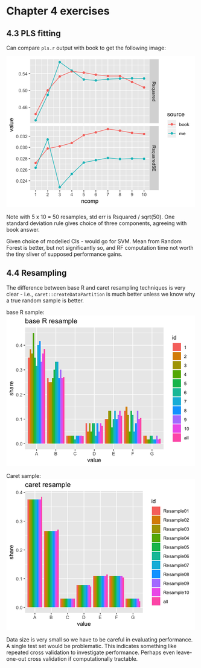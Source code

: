 # Chapter 4 exercises

## 4.3 PLS fitting

Can compare `pls.r` output with book to get the following image:

![pls](pls.png)

Note with 5 x 10 = 50 resamples, std err is Rsquared / sqrt(50). One standard deviation rule gives choice of three components, agreeing with book answer. 

Given choice of modelled CIs - would go for SVM. Mean from Random Forest is better, but not significantly so, and RF computation time not worth the tiny sliver of supposed performance gains. 

## 4.4 Resampling

The difference between base R and caret resampling techniques is very clear - i.e., `caret::createDataPartition` is much better unless we know why a true random sample is better. 

base R sample: ![base R](resample_base_r_plot.png)

Caret sample: ![caret](resample_caret_plot.png)

Data size is very small so we have to be careful in evaluating performance. A single test set would be problematic. This indicates something like repeated cross validation to investigate performance. Perhaps even leave-one-out cross validation if computationally tractable. 


